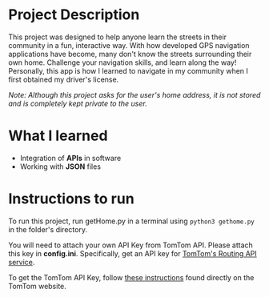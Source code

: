 # Project Description
This project was designed to help anyone learn the streets in their community in a fun, interactive way. With how developed GPS navigation applications have become, many don't know the streets surrounding their own home. Challenge your navigation skills, and learn along the way! Personally, this app is how I learned to navigate in my community when I first obtained my driver's license.


*Note: Although this project asks for the user's home address, it is not stored and is completely kept private to the user.*

# What I learned
* Integration of **APIs** in software
* Working with **JSON** files

# Instructions to run
To run this project, run getHome.py in a terminal using ```python3 gethome.py``` in the folder's directory.

You will need to attach your own API Key from TomTom API. Please attach this key in **config.ini**. Specifically, get an API key for [TomTom's Routing API service](https://developer.tomtom.com/routing-api/documentation/tomtom-maps/routing-service).

To get the TomTom API Key, follow [these instructions](https://developer.tomtom.com/knowledgebase/platform/articles/how-to-get-an-tomtom-api-key/) found directly on the TomTom website.

